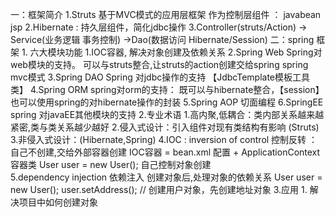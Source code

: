 一：框架简介
    1.Struts 基于MVC模式的应用层框架
        作为控制层组件 ： javabean jsp
    2.Hibernate : 持久层组件，简化jdbc操作
    3.Controller(struts/Action) -> Service(业务逻辑 事务控制) ->Dao(数据访问 Hibernate/Session)
二：spring 框架
    1. 六大模块功能
        1.IOC容器, 解决对象创建及依赖关系
        2.Spring Web Spring对web模块的支持。 
          可以与struts整合,让struts的action创建交给spring
          spring mvc模式
        3.Spring DAO Spring 对jdbc操作的支持 【JdbcTemplate模板工具类】
        4.Spring ORM spring对orm的支持： 
          既可以与hibernate整合，【session】
          也可以使用spring的对hibernate操作的封装
        5.Spring AOP 切面编程
        6.SpringEE spring 对javaEE其他模块的支持
    2.专业术语
        1.高内聚,低耦合：类内部关系越来越紧密,类与类关系越少越好
        2.侵入式设计：引入组件对现有类结构有影响 (Struts)
        3.非侵入式设计：(Hibernate,Spring)
        4.IOC : inversion of control 控制反转 ： 自己不创建,交给外部容器创建
                IOC容器 = bean.xml 配置 + ApplicationContext 容器类
                User user = new User(); 自己控制对象创建                
        5.dependency injection 依赖注入
            创建对象后,处理对象的依赖关系
            User user = new User();
            user.setAddress(); // 创建用户对象，先创建地址对象
    3.应用
        1. 解决项目中如何创建对象